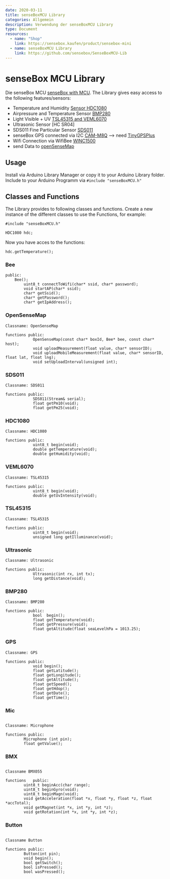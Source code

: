 ```yaml
---
date: 2020-03-11
title: senseBoxMCU Library
categories: Allgemein
description: Verwendung der senseBoxMCU Library
type: Document
resources:
  - name: "Shop"
    link: https://sensebox.kaufen/product/sensebox-mini
  - name: senseBoxMCU Library
    link: https://github.com/sensebox/SenseBoxMCU-Lib
---
```

# senseBox MCU Library

Die senseBox MCU [senseBox with MCU](https://sensebox.kaufen/product/sensebox-edu). The Library gives easy access to the following features/sensors:

- Temperature and Humidity [Sensor HDC1080](https://sensebox.kaufen/product/temperatur-luftfeuchte)
- Airpressure and Temperature Sensor [BMP280](https://sensebox.kaufen/product/luftdruck-temperatur)
- Light Visible + UV [TSL45315 and VEML6070](https://sensebox.kaufen/product/licht-sensor)
- Ultrasonic Sensor [HC SR04]
- SDS011 Fine Particular Sensor [SDS011](https://sensebox.kaufen/product/feinstaub-sds011)
- senseBox GPS connected via I2C [CAM-M8Q](https://sensebox.kaufen/product/gps) --> need [TinyGPSPlus](https://github.com/mikalhart/TinyGPSPlus)
- Wifi Connection via WifiBee [WINC1500](https://sensebox.kaufen/product/wifi-bee) 
- send Data to [openSenseMap](https://opensensemap.org)

## Usage

Install via Arduino Library Manager or copy it to your Arduino Library folder. Include to your Arduino Programm via ```#include "senseBoxMCU.h"```



## Classes and Functions
The Library provides to following classes and functions. Create a new instance of the different classes to use the Functions, for example:

```Arduino
#include "senseBoxMCU.h"

HDC1080 hdc;
```

Now you have acces to the functions:

```Arduino
hdc.getTemperature();
```

### Bee
```Arduino 
public:
	Bee();
		uint8_t connectToWifi(char* ssid, char* password);
		void startAP(char* ssid);
		char* getSsid();
		char* getPassword();
		char* getIpAddress();
```		

### OpenSenseMap
```Arduino 
Classname: OpenSenseMap

functions public:
			OpenSenseMap(const char* boxId, Bee* bee, const char* host);
			void uploadMeasurement(float value, char* sensorID);
			void uploadMobileMeasurement(float value, char* sensorID, float lat, float lng);
			void setUploadInterval(unsigned int);
```

### SDS011
```Arduino 
Classname: SDS011

functions public:
			SDS011(Stream& serial);
			float getPm10(void);
			float getPm25(void);
```

### HDC1080
```Arduino 
Classname: HDC1080

functions public:
			uint8_t begin(void);
			double getTemperature(void);
			double getHumidity(void); 
```

### VEML6070
```Arduino 
Classname: TSL45315

functions public:
			uint8_t begin(void);
			double getUvIntensity(void);
```

### TSL45315
```Arduino 
Classname: TSL45315

functions public:
			uint8_t begin(void);
			unsigned long getIlluminance(void); 
```

### Ultrasonic
```Arduino 
Classname: Ultrasonic

functions public:
			Ultrasonic(int rx, int tx);
        	long getDistance(void);
```

### BMP280
```Arduino 
Classname: BMP280

functions public:
			bool  begin();
			float getTemperature(void);
			float getPressure(void);
			float getAltitude(float seaLevelhPa = 1013.25);
```

### GPS
```Arduino 
Classname: GPS

functions public:
			void begin();
			float getLatitude();
			float getLongitude();
			float getAltitude();
			float getSpeed();
			float getHdop();
			float getDate();
			float getTime();
```

### Mic

```Arduino

Classname: Microphone

functions public: 
		Microphone (int pin);
		float getValue();
```

### BMX

```Arduino

Classname BMX055

functions	public:
		uint8_t beginAcc(char range);
		uint8_t beginGyro(void);
		uint8_t beginMagn(void);
		void getAcceleration(float *x, float *y, float *z, float *accTotal);
		void getMagnet(int *x, int *y, int *z);
		void getRotation(int *x, int *y, int *z);
```

### Button

```Arduino

Classname Button

functions public: 
		Button(int pin);
		void begin();
		bool getSwitch();
		bool isPressed();
		bool wasPressed();
```


